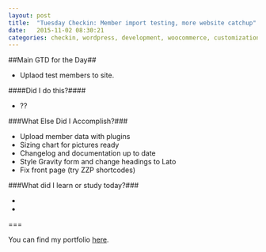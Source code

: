 ```yaml
---
layout: post
title:  "Tuesday Checkin: Member import testing, more website catchup"
date:   2015-11-02 08:30:21
categories: checkin, wordpress, development, woocommerce, customization
---
```


##Main GTD for the Day##

- Uplaod test members to site. 

####Did I do this?####

- ??

###What Else Did I Accomplish?###

- Upload member data with plugins
- Sizing chart for pictures ready
- Changelog and documentation up to date
- Style Gravity form and change headings to Lato
- Fix front page (try ZZP shortcodes)

###What did I learn or study today?###

- 
- 

===

You can find my portfolio [here][FPSportfolio].


[FPSportfolio]: http://finchproservices.com/portfolio
